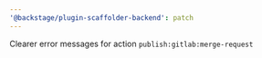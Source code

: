 ```yaml
---
'@backstage/plugin-scaffolder-backend': patch
---
```


Clearer error messages for action `publish:gitlab:merge-request`
